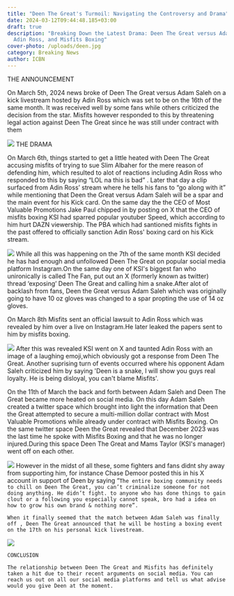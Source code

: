 ```yaml
---
title: "Deen The Great's Turmoil: Navigating the Controversy and Drama"
date: 2024-03-12T09:44:48.185+03:00
draft: true
description: "Breaking Down the Latest Drama: Deen The Great versus Adam Saleh,
  Adin Ross, and Misfits Boxing"
cover-photo: /uploads/deen.jpg
category: Breaking News
author: ICBN
---
```

THE ANNOUNCEMENT

On March 5th, 2024 news broke of Deen The Great versus Adam Saleh on a kick livestream hosted by Adin Ross which was set to be on the 16th of the same month. It was received well by some fans while others criticized the decision from the star. Misfits however responded to this by threatening legal action against Deen The Great since he was still under contract with them

![](https://pbs.twimg.com/media/GH7N8YmbEAAGRV4?format=jpg&name=small)
THE DRAMA

On March 6th, things started to get a little heated with Deen The Great accusing misfits of trying to sue Slim Albaher for the mere reason of defending him, which resulted to alot of reactions including Adin Ross who responded to this by saying “LOL na this is bad” . Later that day a clip surfaced from Adin Ross’ stream where he tells his fans to “go along with it” while mentioning that Deen the Great versus Adam Saleh will be a spar and the main event for his Kick card. On the same day the the CEO of Most Valuable Promotions Jake Paul chipped in by posting on X that the CEO of misfits boxing KSI had sparred popular youtuber Speed, which according to him hurt DAZN viewership. The PBA which had santioned misfits fights in the past offered to officially sanction Adin Ross' boxing card on his Kick stream.

![](https://pbs.twimg.com/media/GIWylDBbcAA7Nwv?format=jpg&name=small)
While all this was happening on the 7th of the same month KSI decided he has had enough and unfollowed Deen The Great on popular social media platform Instagram.On the same day one of KSI's biggest fan who unironically is called The Fan, put out an X (formerly known as twitter) thread ‘exposing’ Deen The Great and calling him a snake.After alot of backlash from fans, Deen the Great versus Adam Saleh which was originally going to have 10 oz gloves was changed to a spar propting the use of 14 oz gloves.

On March 8th Misfits sent an official lawsuit to Adin Ross which was revealed by him over a live on Instagram.He later leaked the papers sent to him by misfits boxing.

![](https://pbs.twimg.com/media/GILHnnrXUAAAyMS?format=jpg&name=small)
After this was revealed KSI went on X and taunted Adin Ross with an image of a laughing emoji,which obviously got a response from Deen The Great. Another suprising turn of events occurred where his opponent Adam Saleh criticized him by saying 'Deen is a snake, I will show you guys real loyalty. He is being disloyal, you can't blame Misfits'.

On the 11th of March the back and forth between Adam Saleh and Deen The Great became more heated on social media. On this day Adam Saleh created a twitter space which brought into light the information that Deen the Great attempted to secure a multi-million dollar contract with Most Valuable Promotions while already under contract with Misfits Boxing. On the same twitter space Deen the Great revealed that December 2023 was the last time he spoke with Misfits Boxing and that he was no longer injured.During this space Deen The Great and Mams Taylor (KSI's manager) went off on each other.

![](https://pbs.twimg.com/media/GIaNYt4agAABK9N?format=jpg&name=small)
However in the midst of all these, some fighters and fans didnt shy away from supporting him, for instance Chase Demoor posted this in his X account in support of Deen by saying “`The entire boxing community needs to chill on Deen The Great, you can’t criminalize someone for not doing anything. He didn’t fight. to anyone who has done things to gain clout or a following you especially cannot speak, bro had a idea on how to grow his own brand & nothing more”.`

`When it finally seemed that the match between Adam Saleh was finally off , Deen The Great announced that he will be hosting a boxing event on the 17th on his personal kick livestream.`

![](https://pbs.twimg.com/media/GIAIsoabAAIX4ko?format=jpg&name=small)

`CONCLUSION`

`The relationship between Deen The Great and Misfits has definitely taken a hit due to their recent arguments on social media. You can reach us out on all our social media platforms and tell us what advise would you give Deen at the moment.`[
](https://twitter.com/ChaseDeMoor/status/1767235341692584429/photo/1)
